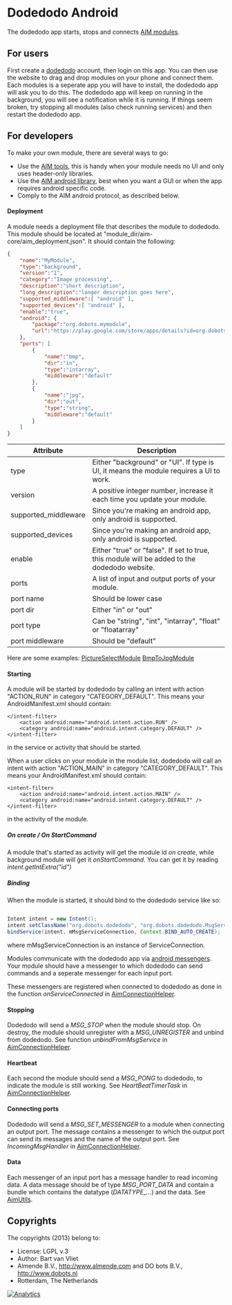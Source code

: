 # Dodedodo Android
The dodedodo app starts, stops and connects [AIM modules](http://dobots.github.io/aim/).

## For users
First create a [dodedodo](http://www.dodedodo.com/) account, then login on this app. You can then use the website to drag and drop modules on your phone and connect them. Each modules is a seperate app you will have to install, the dodedodo app will ask you to do this.
The dodedodo app will keep on running in the background, you will see a notification while it is running.
If things seem broken, try stopping all modules (also check running services) and then restart the dodedodo app.

## For developers
To make your own module, there are several ways to go:
* Use the [AIM tools](http://dobots.github.io/aim/), this is handy when your module needs no UI and only uses header-only libraries.
* Use the [AIM android library](https://github.com/dobots/android_aim_library), best when you want a GUI or when the app requires android specific code.
* Comply to the AIM android protocol, as described below.

#### Deployment
A module needs a deployment file that describes the module to dodedodo. This module should be located at "module_dir/aim-core/aim_deployment.json". It should contain the following:
```json
{
	"name":"MyModule",
	"type":"background",
	"version":"1",
	"category":"Image processing",
	"description":"short description",
	"long_description":"longer description goes here",
	"supported_middleware":[ "android" ],
	"supported_devices":[ "android" ],
	"enable":"true",
	"android": {
		"package":"org.dobots.mymodule",
		"url":"https://play.google.com/store/apps/details?id=org.dobots.mymodule"
	},
	"ports": [
		{
			"name":"bmp",
			"dir":"in",
			"type":"intarray",
			"middleware":"default"
		},
		{
			"name":"jpg",
			"dir":"out",
			"type":"string",
			"middleware":"default"
		}
	]
}
```

Attribute | Description
---|---
type | Either "background" or "UI". If type is UI, it means the module requires a UI to work.
version | A positive integer number, increase it each time you update your module.
supported_middleware | Since you're making an android app, only android is supported.
supported_devices | Since you're making an android app, only android is supported.
enable | Either "true" or "false". If set to true, this module will be added to the dodedodo website.
ports | A list of input and output ports of your module.
port name | Should be lower case
port dir | Either "in" or "out"
port type | Can be "string", "int", "intarray", "float" or "floatarray"
port middleware | Should be "default"


Here are some examples: [PictureSelectModule](https://github.com/vliedel/aim_modules/blob/master/PictureSelectModule/aim-core/aim_deployment.json) [BmpToJpgModule](https://github.com/vliedel/aim_modules/blob/master/BmpToJpgModule/aim-core/aim_deployment.json)


#### Starting
A module will be started by dodedodo by calling an intent with action "ACTION_RUN" in category "CATEGORY_DEFAULT". This means your AndroidManifest.xml should contain:
```
</intent-filter>
	<action android:name="android.intent.action.RUN" />
	<category android:name="android.intent.category.DEFAULT" />
</intent-filter>
```
in the service or activity that should be started.

When a user clicks on your module in the module list, dodedodo will call an intent with action "ACTION_MAIN" in category "CATEGORY_DEFAULT". This means your AndroidManifest.xml should contain:
```
<intent-filter>
	<action android:name="android.intent.action.MAIN" />
	<category android:name="android.intent.category.DEFAULT" />
</intent-filter>
```
in the activity of the module.

##### On create / On StartCommand
A module that's started as activity will get the module id *on create*, while background module will get it *onStartCommand*. You can get it by reading *intent.getIntExtra("id")*

##### Binding

When the module is started, it should bind to the dodedodo service like so:
```java

Intent intent = new Intent();
intent.setClassName("org.dobots.dodedodo", "org.dobots.dodedodo.MsgService");
bindService(intent, mMsgServiceConnection, Context.BIND_AUTO_CREATE);
```
where mMsgServiceConnection is an instance of ServiceConnection.

Modules communicate with the dodedodo app via [android messengers](http://developer.android.com/reference/android/os/Messenger.html). Your module should have a messenger to which dodedodo can send commands and a seperate messenger for each input port.

These messengers are registered when connected to dodedodo as done in the function *onServiceConnected* in [AimConnectionHelper](https://github.com/dobots/android_aim_library/blob/master/src/org/dobots/aim/AimConnectionHelper.java).


#### Stopping

Dodedodo will send a *MSG_STOP* when the module should stop. On destroy, the module should unregister with a *MSG_UNREGISTER* and unbind from dodedodo. See function *unbindFromMsgService* in [AimConnectionHelper](https://github.com/dobots/android_aim_library/blob/master/src/org/dobots/aim/AimConnectionHelper.java).

#### Heartbeat

Each second the module should send a *MSG_PONG* to dodedodo, to indicate the module is still working. See *HeartBeatTimerTask* in [AimConnectionHelper](https://github.com/dobots/android_aim_library/blob/master/src/org/dobots/aim/AimConnectionHelper.java).

#### Connecting ports

Dodedodo will send a *MSG_SET_MESSENGER* to a module when connecting an output port. The message contains a messenger to which the output port can send its messages and the name of the output port. See *IncomingMsgHandler* in [AimConnectionHelper](https://github.com/dobots/android_aim_library/blob/master/src/org/dobots/aim/AimConnectionHelper.java).

#### Data

Each messenger of an input port has a message handler to read incoming data. A data message should be of type *MSG_PORT_DATA* and contain a bundle which contains the datatype (*DATATYPE_...*) and the data. See [AimUtils](https://github.com/dobots/android_aim_library/blob/master/src/org/dobots/aim/AimUtils.java).


## Copyrights
The copyrights (2013) belong to:

- License: LGPL v.3
- Author: Bart van Vliet
- Almende B.V., http://www.almende.com and DO bots B.V., http://www.dobots.nl
- Rotterdam, The Netherlands

[![Analytics](https://ga-beacon.appspot.com/UA-46821459-1/dobots/Dodedodo_Android)](https://github.com/dobots/Dodedodo_Android)
